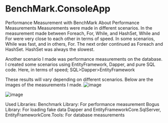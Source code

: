 # BenchMark.ConsoleApp

Performance Measurement with BenchMark
About Performance Measurements
Measurements were made in different scenarios.
In the measurement made between Foreach, For, While, and HashSet, While and For were very close to each other in terms of speed. In some scenarios, While was fast, and in others, For. The next order continued as Foreach and HashSet. HashSet was always the slowest.

Another scenario I made was performance measurements on the database.
I created some scenarios using EntityFramework, Dapper, and pure SQL code. Here, in terms of speed;
SQL>Dapper>EntityFramework

These results will vary depending on different scenarios.
Below are the images of the measurements I made.
![image](https://github.com/caglatunc/BenchMark.ConsoleApp/assets/95507765/5d78d16b-bbcf-4c23-b221-d6ec76d9939e)

![image](https://github.com/caglatunc/BenchMark.ConsoleApp/assets/95507765/7cf5373d-eefe-4d5b-b8ea-f827604c5fd3)

Used Libraries:
Benchmark Library: For performance measurement
Bogus Library: For loading fake data
Dapper and EntityFrameworkCore.SqlServer, EntityFrameworkCore.Tools: For database measurements
